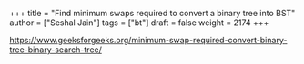 +++
title = "Find minimum swaps required to convert a binary tree into BST"
author = ["Seshal Jain"]
tags = ["bt"]
draft = false
weight = 2174
+++

<https://www.geeksforgeeks.org/minimum-swap-required-convert-binary-tree-binary-search-tree/>
